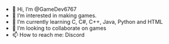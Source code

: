 - 👋 Hi, I’m @GameDev6767
- 👀 I’m interested in making games.
- 🌱 I’m currently learning C, C#, C++, Java, Python and HTML
- 💞️ I’m looking to collaborate on games
- 📫 How to reach me: Discord

<!---
GameDev6767/GameDev6767 is a ✨ special ✨ repository because its `README.md` (this file) appears on your GitHub profile.
You can click the Preview link to take a look at your changes.
--->
